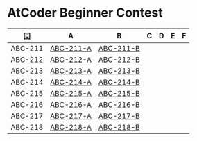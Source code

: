 # AtCoder Beginner Contest

| 回 | A | B | C | D | E | F |
|:---:|:---:|:---:|:---:|:---:|:---:|:---:|
| ABC-211 | [ABC-211-A](ABC-211-A.py) | [ABC-211-B](ABC-211-B.py) |  |  |  |  |
| ABC-212 | [ABC-212-A](ABC-212-A.py) | [ABC-212-B](ABC-212-B.py) |  |  |  |  |
| ABC-213 | [ABC-213-A](ABC-213-A.py) | [ABC-213-B](ABC-213-B.py) |  |  |  |  |
| ABC-214 | [ABC-214-A](ABC-214-A.py) | [ABC-214-B](ABC-214-B.py) |  |  |  |  |
| ABC-215 | [ABC-215-A](ABC-215-A.py) | [ABC-215-B](ABC-215-B.py) |  |  |  |  |
| ABC-216 | [ABC-216-A](ABC-216-A.py) | [ABC-216-B](ABC-216-B.py) |  |  |  |  |
| ABC-217 | [ABC-217-A](ABC-217-A.py) | [ABC-217-B](ABC-217-B.py) |  |  |  |  |
| ABC-218 | [ABC-218-A](ABC-218-A.py) | [ABC-218-B](ABC-218-B.py) |  |  |  |  |
